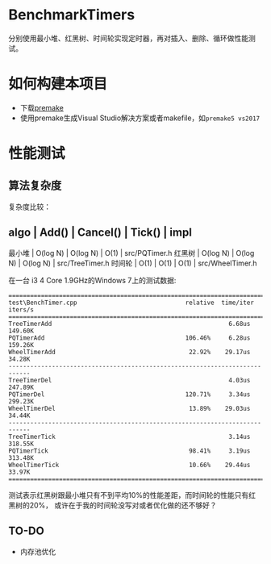 # BenchmarkTimers

分别使用最小堆、红黑树、时间轮实现定时器，再对插入、删除、循环做性能测试。


# 如何构建本项目

* 下载[premake](https://premake.github.io/download.html#v5)
* 使用premake生成Visual Studio解决方案或者makefile，如`premake5 vs2017`


# 性能测试

## 算法复杂度

复杂度比较：

algo   | Add()    | Cancel() | Tick()   | impl
--------------------------------------------------------
最小堆 | O(log N) | O(log N) | O(1)     | src/PQTimer.h
红黑树 | O(log N) | O(log N) | O(log N) | src/TreeTimer.h
时间轮 | O(1)     | O(1)     | O(1)     | src/WheelTimer.h



在一台 i3 4 Core 1.9GHz的Windows 7上的测试数据:

```
============================================================================
test\BenchTimer.cpp                              relative  time/iter  iters/s
============================================================================
TreeTimerAdd                                                 6.68us  149.60K
PQTimerAdd                                       106.46%     6.28us  159.26K
WheelTimerAdd                                     22.92%    29.17us   34.28K
----------------------------------------------------------------------------
TreeTimerDel                                                 4.03us  247.89K
PQTimerDel                                       120.71%     3.34us  299.23K
WheelTimerDel                                     13.89%    29.03us   34.44K
----------------------------------------------------------------------------
TreeTimerTick                                                3.14us  318.55K
PQTimerTick                                       98.41%     3.19us  313.48K
WheelTimerTick                                    10.66%    29.44us   33.97K
============================================================================
```


测试表示红黑树跟最小堆只有不到平均10%的性能差距，而时间轮的性能只有红黑树的20%，
或许在于我的时间轮没写对或者优化做的还不够好？

## TO-DO

* 内存池优化